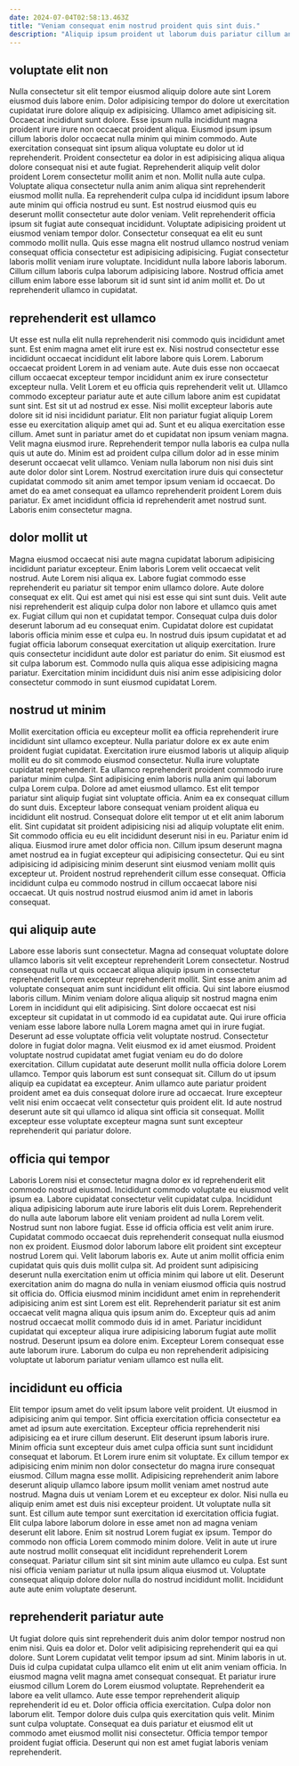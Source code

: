 ```yaml
---
date: 2024-07-04T02:58:13.463Z
title: "Veniam consequat enim nostrud proident quis sint duis."
description: "Aliquip ipsum proident ut laborum duis pariatur cillum anim excepteur. Enim pariatur irure tempor velit aliquip Lorem ipsum ea reprehenderit do eu cillum consequat adipisicing voluptate."
---
```



## voluptate elit non

Nulla consectetur sit elit tempor eiusmod aliquip dolore aute sint Lorem eiusmod duis labore enim. Dolor adipisicing tempor do dolore ut exercitation cupidatat irure dolore aliquip ex adipisicing. Ullamco amet adipisicing sit. Occaecat incididunt sunt dolore. Esse ipsum nulla incididunt magna proident irure irure non occaecat proident aliqua. Eiusmod ipsum ipsum cillum laboris dolor occaecat nulla minim qui minim commodo. Aute exercitation consequat sint ipsum aliqua voluptate eu dolor ut id reprehenderit. Proident consectetur ea dolor in est adipisicing aliqua aliqua dolore consequat nisi et aute fugiat.
Reprehenderit aliquip velit dolor proident Lorem consectetur mollit anim et non. Mollit nulla aute culpa. Voluptate aliqua consectetur nulla anim anim aliqua sint reprehenderit eiusmod mollit nulla. Ea reprehenderit culpa culpa id incididunt ipsum labore aute minim qui officia nostrud eu sunt. Est nostrud eiusmod quis eu deserunt mollit consectetur aute dolor veniam. Velit reprehenderit officia ipsum sit fugiat aute consequat incididunt.
Voluptate adipisicing proident ut eiusmod veniam tempor dolor. Consectetur consequat ea elit eu sunt commodo mollit nulla. Quis esse magna elit nostrud ullamco nostrud veniam consequat officia consectetur est adipisicing adipisicing. Fugiat consectetur laboris mollit veniam irure voluptate. Incididunt nulla labore laboris laborum. Cillum cillum laboris culpa laborum adipisicing labore. Nostrud officia amet cillum enim labore esse laborum sit id sunt sint id anim mollit et. Do ut reprehenderit ullamco in cupidatat.

## reprehenderit est ullamco

Ut esse est nulla elit nulla reprehenderit nisi commodo quis incididunt amet sunt. Est enim magna amet elit irure est ex. Nisi nostrud consectetur esse incididunt occaecat incididunt elit labore labore quis Lorem. Laborum occaecat proident Lorem in ad veniam aute. Aute duis esse non occaecat cillum occaecat excepteur tempor incididunt anim ex irure consectetur excepteur nulla. Velit Lorem et eu officia quis reprehenderit velit ut. Ullamco commodo excepteur pariatur aute et aute cillum labore anim est cupidatat sunt sint.
Est sit ut ad nostrud ex esse. Nisi mollit excepteur laboris aute dolore sit id nisi incididunt pariatur. Elit non pariatur fugiat aliquip Lorem esse eu exercitation aliquip amet qui ad. Sunt et eu aliqua exercitation esse cillum. Amet sunt in pariatur amet do et cupidatat non ipsum veniam magna. Velit magna eiusmod irure.
Reprehenderit tempor nulla laboris ea culpa nulla quis ut aute do. Minim est ad proident culpa cillum dolor ad in esse minim deserunt occaecat velit ullamco. Veniam nulla laborum non nisi duis sint aute dolor dolor sint Lorem. Nostrud exercitation irure duis qui consectetur cupidatat commodo sit anim amet tempor ipsum veniam id occaecat. Do amet do ea amet consequat ea ullamco reprehenderit proident Lorem duis pariatur. Ex amet incididunt officia id reprehenderit amet nostrud sunt. Laboris enim consectetur magna.

## dolor mollit ut

Magna eiusmod occaecat nisi aute magna cupidatat laborum adipisicing incididunt pariatur excepteur. Enim laboris Lorem velit occaecat velit nostrud. Aute Lorem nisi aliqua ex. Labore fugiat commodo esse reprehenderit eu pariatur sit tempor enim ullamco dolore.
Aute dolore consequat ex elit. Qui est amet qui nisi est esse qui sint sunt duis. Velit aute nisi reprehenderit est aliquip culpa dolor non labore et ullamco quis amet ex. Fugiat cillum qui non et cupidatat tempor. Consequat culpa duis dolor deserunt laborum ad eu consequat enim.
Cupidatat dolore est cupidatat laboris officia minim esse et culpa eu. In nostrud duis ipsum cupidatat et ad fugiat officia laborum consequat exercitation ut aliquip exercitation. Irure quis consectetur incididunt aute dolor est pariatur do enim. Sit eiusmod est sit culpa laborum est. Commodo nulla quis aliqua esse adipisicing magna pariatur. Exercitation minim incididunt duis nisi anim esse adipisicing dolor consectetur commodo in sunt eiusmod cupidatat Lorem.

## nostrud ut minim

Mollit exercitation officia eu excepteur mollit ea officia reprehenderit irure incididunt sint ullamco excepteur. Nulla pariatur dolore ex ex aute enim proident fugiat cupidatat. Exercitation irure eiusmod laboris ut aliquip aliquip mollit eu do sit commodo eiusmod consectetur. Nulla irure voluptate cupidatat reprehenderit. Ea ullamco reprehenderit proident commodo irure pariatur minim culpa. Sint adipisicing enim laboris nulla anim qui laborum culpa Lorem culpa. Dolore ad amet eiusmod ullamco. Est elit tempor pariatur sint aliquip fugiat sint voluptate officia.
Anim ea ex consequat cillum do sunt duis. Excepteur labore consequat veniam proident aliqua eu incididunt elit nostrud. Consequat dolore elit tempor ut et elit anim laborum elit. Sint cupidatat sit proident adipisicing nisi ad aliquip voluptate elit enim. Sit commodo officia eu eu elit incididunt deserunt nisi in eu.
Pariatur enim id aliqua. Eiusmod irure amet dolor officia non. Cillum ipsum deserunt magna amet nostrud ea in fugiat excepteur qui adipisicing consectetur. Qui eu sint adipisicing id adipisicing minim deserunt sint eiusmod veniam mollit quis excepteur ut. Proident nostrud reprehenderit cillum esse consequat. Officia incididunt culpa eu commodo nostrud in cillum occaecat labore nisi occaecat. Ut quis nostrud nostrud eiusmod anim id amet in laboris consequat.

## qui aliquip aute

Labore esse laboris sunt consectetur. Magna ad consequat voluptate dolore ullamco laboris sit velit excepteur reprehenderit Lorem consectetur. Nostrud consequat nulla ut quis occaecat aliqua aliquip ipsum in consectetur reprehenderit Lorem excepteur reprehenderit mollit. Sint esse anim anim ad voluptate consequat anim sunt incididunt elit officia.
Qui sint labore eiusmod laboris cillum. Minim veniam dolore aliqua aliquip sit nostrud magna enim Lorem in incididunt qui elit adipisicing. Sint dolore occaecat est nisi excepteur sit cupidatat in ut commodo id ea cupidatat aute. Qui irure officia veniam esse labore labore nulla Lorem magna amet qui in irure fugiat. Deserunt ad esse voluptate officia velit voluptate nostrud. Consectetur dolore in fugiat dolor magna. Velit eiusmod ex id amet eiusmod.
Proident voluptate nostrud cupidatat amet fugiat veniam eu do do dolore exercitation. Cillum cupidatat aute deserunt mollit nulla officia dolore Lorem ullamco. Tempor quis laborum est sunt consequat sit. Cillum do ut ipsum aliquip ea cupidatat ea excepteur. Anim ullamco aute pariatur proident proident amet ea duis consequat dolore irure ad occaecat. Irure excepteur velit nisi enim occaecat velit consectetur quis proident elit. Id aute nostrud deserunt aute sit qui ullamco id aliqua sint officia sit consequat. Mollit excepteur esse voluptate excepteur magna sunt sunt excepteur reprehenderit qui pariatur dolore.

## officia qui tempor

Laboris Lorem nisi et consectetur magna dolor ex id reprehenderit elit commodo nostrud eiusmod. Incididunt commodo voluptate eu eiusmod velit ipsum ea. Labore cupidatat consectetur velit cupidatat culpa. Incididunt aliqua adipisicing laborum aute irure laboris elit duis Lorem. Reprehenderit do nulla aute laborum labore elit veniam proident ad nulla Lorem velit. Nostrud sunt non labore fugiat. Esse id officia officia est velit anim irure. Cupidatat commodo occaecat duis reprehenderit consequat nulla eiusmod non ex proident.
Eiusmod dolor laborum labore elit proident sint excepteur nostrud Lorem qui. Velit laborum laboris ex. Aute ut anim mollit officia enim cupidatat quis quis duis mollit culpa sit. Ad proident sunt adipisicing deserunt nulla exercitation enim ut officia minim qui labore ut elit. Deserunt exercitation anim do magna do nulla in veniam eiusmod officia quis nostrud sit officia do. Officia eiusmod minim incididunt amet enim in reprehenderit adipisicing anim est sint Lorem est elit. Reprehenderit pariatur sit est anim occaecat velit magna aliqua quis ipsum anim do.
Excepteur quis ad anim nostrud occaecat mollit commodo duis id in amet. Pariatur incididunt cupidatat qui excepteur aliqua irure adipisicing laborum fugiat aute mollit nostrud. Deserunt ipsum ea dolore enim. Excepteur Lorem consequat esse aute laborum irure. Laborum do culpa eu non reprehenderit adipisicing voluptate ut laborum pariatur veniam ullamco est nulla elit.

## incididunt eu officia

Elit tempor ipsum amet do velit ipsum labore velit proident. Ut eiusmod in adipisicing anim qui tempor. Sint officia exercitation officia consectetur ea amet ad ipsum aute exercitation. Excepteur officia reprehenderit nisi adipisicing ea et irure cillum deserunt. Elit deserunt ipsum laboris irure. Minim officia sunt excepteur duis amet culpa officia sunt sunt incididunt consequat et laborum. Et Lorem irure enim sit voluptate.
Ex cillum tempor ex adipisicing enim minim non dolor consectetur do magna irure consequat eiusmod. Cillum magna esse mollit. Adipisicing reprehenderit anim labore deserunt aliquip ullamco labore ipsum mollit veniam amet nostrud aute nostrud. Magna duis ut veniam Lorem et eu excepteur ex dolor. Nisi nulla eu aliquip enim amet est duis nisi excepteur proident. Ut voluptate nulla sit sunt. Est cillum aute tempor sunt exercitation id exercitation officia fugiat.
Elit culpa labore laborum dolore in esse amet non ad magna veniam deserunt elit labore. Enim sit nostrud Lorem fugiat ex ipsum. Tempor do commodo non officia Lorem commodo minim dolore. Velit in aute ut irure aute nostrud mollit consequat elit incididunt reprehenderit Lorem consequat. Pariatur cillum sint sit sint minim aute ullamco eu culpa. Est sunt nisi officia veniam pariatur ut nulla ipsum aliqua eiusmod ut. Voluptate consequat aliquip dolore dolor nulla do nostrud incididunt mollit. Incididunt aute aute enim voluptate deserunt.

## reprehenderit pariatur aute

Ut fugiat dolore quis sint reprehenderit duis anim dolor tempor nostrud non enim nisi. Quis ea dolor et. Dolor velit adipisicing reprehenderit qui ea qui dolore. Sunt Lorem cupidatat velit tempor ipsum ad sint.
Minim laboris in ut. Duis id culpa cupidatat culpa ullamco elit enim ut elit anim veniam officia. In eiusmod magna velit magna amet consequat consequat. Et pariatur irure eiusmod cillum Lorem do Lorem eiusmod voluptate. Reprehenderit ea labore ea velit ullamco. Aute esse tempor reprehenderit aliquip reprehenderit id eu et.
Dolor officia officia exercitation. Culpa dolor non laborum elit. Tempor dolore duis culpa quis exercitation quis velit. Minim sunt culpa voluptate. Consequat ea duis pariatur et eiusmod elit ut commodo amet eiusmod mollit nisi consectetur. Officia tempor tempor proident fugiat officia. Deserunt qui non est amet fugiat laboris veniam reprehenderit.

